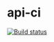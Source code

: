 # api-ci 
[![Build status](https://ci.appveyor.com/api/projects/status/ddolk06qp8h6j9qd?svg=true)](https://ci.appveyor.com/project/Maria00027/api-ci)
